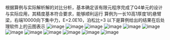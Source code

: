 根据算例与实际解析解的对比分析，基本确定该有限元程序完成了Q4单元的设计与实际应用，其精度基本符合要求，能够顺利运行
算例为一长10高1厚度1的悬臂梁，右端10000向下集中力，E=2.0E10，泊松比=3
以下是算例给出的结果在后处理软件上的云图表示
![image](https://github.com/user-attachments/assets/cef890b4-9b18-43d2-8b8a-cb59dc270650)
![image](https://github.com/user-attachments/assets/e288685a-0010-4117-9dcd-3f322aa6ef75)
![image](https://github.com/user-attachments/assets/11b9607c-ce36-4a13-9c9a-311e8be68e28)
![image](https://github.com/user-attachments/assets/4d7c93f6-e5b4-4c05-ad8b-596af38a0a4a)
![image](https://github.com/user-attachments/assets/1ef63dbb-be4a-4bb1-bf5f-1bec8358f9e2)
![image](https://github.com/user-attachments/assets/361ec8e2-a961-49c3-9c5e-f6a60f17efb4)
![image](https://github.com/user-attachments/assets/b53cb90b-72d9-4aed-956e-07ed1c466096)
![image](https://github.com/user-attachments/assets/6ade1c83-e834-4c77-b969-594ba6e485ab)
![image](https://github.com/user-attachments/assets/89778a6b-2821-4a53-bebe-f63a36d0965f)
![image](https://github.com/user-attachments/assets/401ce92b-c29a-496a-a57d-b559bb6af614)
![image](https://github.com/user-attachments/assets/813d52b3-b22a-4c4e-b746-4feab178cd84)
![image](https://github.com/user-attachments/assets/53125385-5c62-40d4-a17a-1704d61ef5c5)


